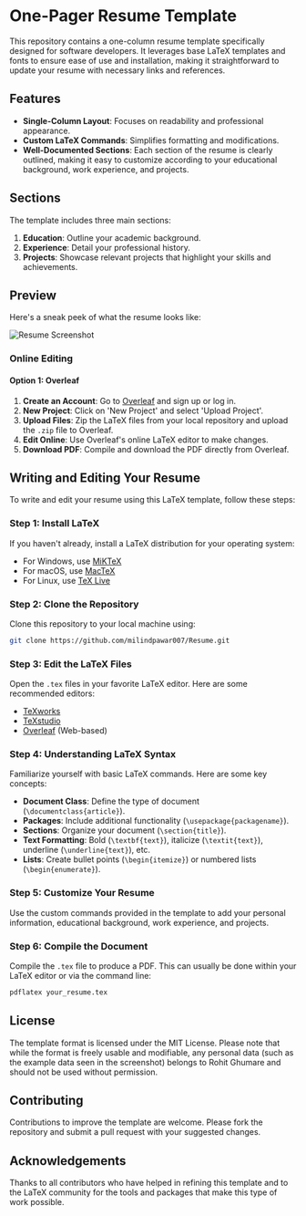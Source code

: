 # One-Pager Resume Template

This repository contains a one-column resume template specifically designed for software developers. It leverages base LaTeX templates and fonts to ensure ease of use and installation, making it straightforward to update your resume with necessary links and references.

## Features

- **Single-Column Layout**: Focuses on readability and professional appearance.
- **Custom LaTeX Commands**: Simplifies formatting and modifications.
- **Well-Documented Sections**: Each section of the resume is clearly outlined, making it easy to customize according to your educational background, work experience, and projects.

## Sections

The template includes three main sections:
1. **Education**: Outline your academic background.
2. **Experience**: Detail your professional history.
3. **Projects**: Showcase relevant projects that highlight your skills and achievements.

## Preview

Here's a sneak peek of what the resume looks like:

![Resume Screenshot](./rohit_resume_screenshot.png)

### Online Editing

#### Option 1: Overleaf
1. **Create an Account**: Go to [Overleaf](https://www.overleaf.com) and sign up or log in.
2. **New Project**: Click on 'New Project' and select 'Upload Project'.
3. **Upload Files**: Zip the LaTeX files from your local repository and upload the `.zip` file to Overleaf.
4. **Edit Online**: Use Overleaf's online LaTeX editor to make changes.
5. **Download PDF**: Compile and download the PDF directly from Overleaf.

## Writing and Editing Your Resume

To write and edit your resume using this LaTeX template, follow these steps:

### Step 1: Install LaTeX
If you haven't already, install a LaTeX distribution for your operating system:
- For Windows, use [MiKTeX](https://miktex.org/)
- For macOS, use [MacTeX](http://www.tug.org/mactex/)
- For Linux, use [TeX Live](https://tug.org/texlive/)

### Step 2: Clone the Repository
Clone this repository to your local machine using:
```bash
git clone https://github.com/milindpawar007/Resume.git
```

### Step 3: Edit the LaTeX Files
Open the `.tex` files in your favorite LaTeX editor. Here are some recommended editors:
- [TeXworks](http://www.tug.org/texworks/)
- [TeXstudio](https://www.texstudio.org/)
- [Overleaf](https://www.overleaf.com) (Web-based)

### Step 4: Understanding LaTeX Syntax
Familiarize yourself with basic LaTeX commands. Here are some key concepts:
- **Document Class**: Define the type of document (`\documentclass{article}`).
- **Packages**: Include additional functionality (`\usepackage{packagename}`).
- **Sections**: Organize your document (`\section{title}`).
- **Text Formatting**: Bold (`\textbf{text}`), italicize (`\textit{text}`), underline (`\underline{text}`), etc.
- **Lists**: Create bullet points (`\begin{itemize}`) or numbered lists (`\begin{enumerate}`).

### Step 5: Customize Your Resume
Use the custom commands provided in the template to add your personal information, educational background, work experience, and projects.

### Step 6: Compile the Document
Compile the `.tex` file to produce a PDF. This can usually be done within your LaTeX editor or via the command line:
```bash
pdflatex your_resume.tex
```

## License

The template format is licensed under the MIT License. Please note that while the format is freely usable and modifiable, any personal data (such as the example data seen in the screenshot) belongs to Rohit Ghumare and should not be used without permission.

## Contributing

Contributions to improve the template are welcome. Please fork the repository and submit a pull request with your suggested changes.

## Acknowledgements

Thanks to all contributors who have helped in refining this template and to the LaTeX community for the tools and packages that make this type of work possible.
